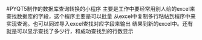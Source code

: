 #PYQT5制作的数据库查询转换的小程序
主要是工作中要经常用别人给的excel来查找数据库的字段，这个程序主要是可以批量
从excel中复制多行粘帖到程序中来实现查询。也可以同过导入excel查找对应字段来输出
结果到新的excel中。还有就是可以显示查找了多少行，和成功查找到的行数显示
